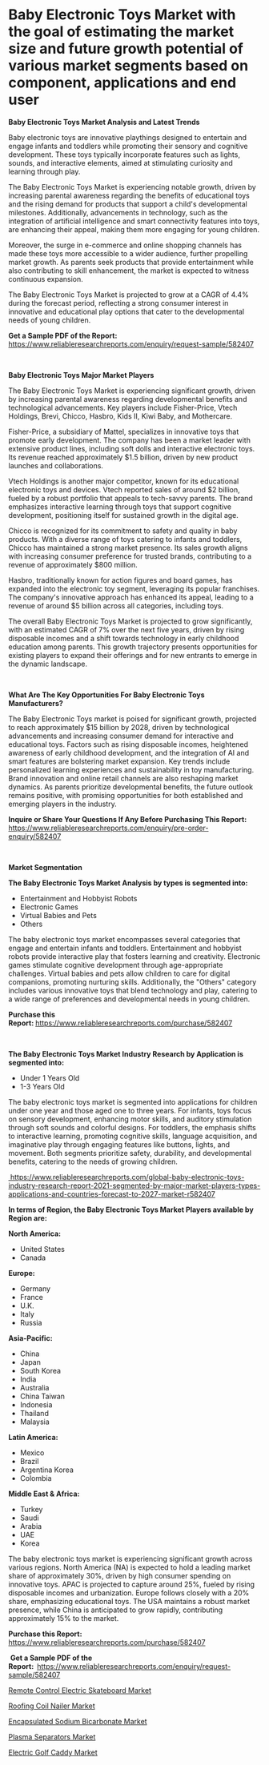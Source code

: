 <p><h1>Baby Electronic Toys Market with the goal of estimating the market size and future growth potential of various market segments based on component, applications and end user</h1></p><p><strong>Baby Electronic Toys Market Analysis and Latest Trends</strong></p>
<p><p>Baby electronic toys are innovative playthings designed to entertain and engage infants and toddlers while promoting their sensory and cognitive development. These toys typically incorporate features such as lights, sounds, and interactive elements, aimed at stimulating curiosity and learning through play. </p><p>The Baby Electronic Toys Market is experiencing notable growth, driven by increasing parental awareness regarding the benefits of educational toys and the rising demand for products that support a child's developmental milestones. Additionally, advancements in technology, such as the integration of artificial intelligence and smart connectivity features into toys, are enhancing their appeal, making them more engaging for young children. </p><p>Moreover, the surge in e-commerce and online shopping channels has made these toys more accessible to a wider audience, further propelling market growth. As parents seek products that provide entertainment while also contributing to skill enhancement, the market is expected to witness continuous expansion. </p><p>The Baby Electronic Toys Market is projected to grow at a CAGR of 4.4% during the forecast period, reflecting a strong consumer interest in innovative and educational play options that cater to the developmental needs of young children.</p></p>
<p><strong>Get a Sample PDF of the Report:&nbsp;</strong> <a href="https://www.reliableresearchreports.com/enquiry/request-sample/582407?utm_campaign=11&utm_medium=2&utm_source=Github&utm_content=ia&utm_term=27122024&utm_id=baby-electronic-toys">https://www.reliableresearchreports.com/enquiry/request-sample/582407</a></p>
<p>&nbsp;</p>
<p><strong>Baby Electronic Toys Major Market Players</strong></p>
<p><p>The Baby Electronic Toys Market is experiencing significant growth, driven by increasing parental awareness regarding developmental benefits and technological advancements. Key players include Fisher-Price, Vtech Holdings, Brevi, Chicco, Hasbro, Kids II, Kiwi Baby, and Mothercare.</p><p>Fisher-Price, a subsidiary of Mattel, specializes in innovative toys that promote early development. The company has been a market leader with extensive product lines, including soft dolls and interactive electronic toys. Its revenue reached approximately $1.5 billion, driven by new product launches and collaborations.</p><p>Vtech Holdings is another major competitor, known for its educational electronic toys and devices. Vtech reported sales of around $2 billion, fueled by a robust portfolio that appeals to tech-savvy parents. The brand emphasizes interactive learning through toys that support cognitive development, positioning itself for sustained growth in the digital age.</p><p>Chicco is recognized for its commitment to safety and quality in baby products. With a diverse range of toys catering to infants and toddlers, Chicco has maintained a strong market presence. Its sales growth aligns with increasing consumer preference for trusted brands, contributing to a revenue of approximately $800 million.</p><p>Hasbro, traditionally known for action figures and board games, has expanded into the electronic toy segment, leveraging its popular franchises. The company's innovative approach has enhanced its appeal, leading to a revenue of around $5 billion across all categories, including toys.</p><p>The overall Baby Electronic Toys Market is projected to grow significantly, with an estimated CAGR of 7% over the next five years, driven by rising disposable incomes and a shift towards technology in early childhood education among parents. This growth trajectory presents opportunities for existing players to expand their offerings and for new entrants to emerge in the dynamic landscape.</p></p>
<p>&nbsp;</p>
<p><strong>What Are The Key Opportunities For Baby Electronic Toys Manufacturers?</strong></p>
<p><p>The Baby Electronic Toys market is poised for significant growth, projected to reach approximately $15 billion by 2028, driven by technological advancements and increasing consumer demand for interactive and educational toys. Factors such as rising disposable incomes, heightened awareness of early childhood development, and the integration of AI and smart features are bolstering market expansion. Key trends include personalized learning experiences and sustainability in toy manufacturing. Brand innovation and online retail channels are also reshaping market dynamics. As parents prioritize developmental benefits, the future outlook remains positive, with promising opportunities for both established and emerging players in the industry.</p></p>
<p><strong>Inquire or Share Your Questions If Any Before Purchasing This Report:</strong> <a href="https://www.reliableresearchreports.com/enquiry/pre-order-enquiry/582407?utm_campaign=11&utm_medium=2&utm_source=Github&utm_content=ia&utm_term=27122024&utm_id=baby-electronic-toys">https://www.reliableresearchreports.com/enquiry/pre-order-enquiry/582407</a></p>
<p>&nbsp;</p>
<p><strong>Market Segmentation</strong></p>
<p><strong>The Baby Electronic Toys Market Analysis by types is segmented into:</strong></p>
<p><ul><li>Entertainment and Hobbyist Robots</li><li>Electronic Games</li><li>Virtual Babies and Pets</li><li>Others</li></ul></p>
<p><p>The baby electronic toys market encompasses several categories that engage and entertain infants and toddlers. Entertainment and hobbyist robots provide interactive play that fosters learning and creativity. Electronic games stimulate cognitive development through age-appropriate challenges. Virtual babies and pets allow children to care for digital companions, promoting nurturing skills. Additionally, the "Others" category includes various innovative toys that blend technology and play, catering to a wide range of preferences and developmental needs in young children.</p></p>
<p><strong>Purchase this Report:&nbsp;</strong><a href="https://www.reliableresearchreports.com/purchase/582407?utm_campaign=11&utm_medium=2&utm_source=Github&utm_content=ia&utm_term=27122024&utm_id=baby-electronic-toys">https://www.reliableresearchreports.com/purchase/582407</a></p>
<p>&nbsp;</p>
<p><strong>The Baby Electronic Toys Market Industry Research by Application is segmented into:</strong></p>
<p><ul><li>Under 1 Years Old</li><li>1-3 Years Old</li></ul></p>
<p><p>The baby electronic toys market is segmented into applications for children under one year and those aged one to three years. For infants, toys focus on sensory development, enhancing motor skills, and auditory stimulation through soft sounds and colorful designs. For toddlers, the emphasis shifts to interactive learning, promoting cognitive skills, language acquisition, and imaginative play through engaging features like buttons, lights, and movement. Both segments prioritize safety, durability, and developmental benefits, catering to the needs of growing children.</p></p>
<p><a href="https://www.reliableresearchreports.com/global-baby-electronic-toys-industry-research-report-2021-segmented-by-major-market-players-types-applications-and-countries-forecast-to-2027-market-r582407?utm_campaign=11&utm_medium=2&utm_source=Github&utm_content=ia&utm_term=27122024&utm_id=baby-electronic-toys">&nbsp;https://www.reliableresearchreports.com/global-baby-electronic-toys-industry-research-report-2021-segmented-by-major-market-players-types-applications-and-countries-forecast-to-2027-market-r582407</a></p>
<p><strong>In terms of Region, the Baby Electronic Toys Market Players available by Region are:</strong></p>
<p>
    <p> <strong> North America: </strong>
        <ul>
            <li>United States</li>
            <li>Canada</li>
        </ul>
        </p> 
    <p> <strong> Europe: </strong>
        <ul>
            <li>Germany</li>
            <li>France</li>
            <li>U.K.</li>
            <li>Italy</li>
            <li>Russia</li>
        </ul>
        </p> 
    <p> <strong> Asia-Pacific: </strong>
        <ul>
            <li>China</li>
            <li>Japan</li>
            <li>South Korea</li>
            <li>India</li>
            <li>Australia</li>
            <li>China Taiwan</li>
            <li>Indonesia</li>
            <li>Thailand</li>
            <li>Malaysia</li>
        </ul>
        </p> 
    <p> <strong> Latin America: </strong>
        <ul>
            <li>Mexico</li>
            <li>Brazil</li>
            <li>Argentina Korea</li>
            <li>Colombia</li>
        </ul>
        </p> 
    <p> <strong> Middle East & Africa: </strong>
        <ul>
            <li>Turkey</li>
            <li>Saudi</li>
            <li>Arabia</li>
            <li>UAE</li>
            <li>Korea</li>
        </ul>
    </p>
    </p>
<p><p>The baby electronic toys market is experiencing significant growth across various regions. North America (NA) is expected to hold a leading market share of approximately 30%, driven by high consumer spending on innovative toys. APAC is projected to capture around 25%, fueled by rising disposable incomes and urbanization. Europe follows closely with a 20% share, emphasizing educational toys. The USA maintains a robust market presence, while China is anticipated to grow rapidly, contributing approximately 15% to the market.</p></p>
<p><strong>Purchase this Report: </strong><a href="https://www.reliableresearchreports.com/purchase/582407?utm_campaign=11&utm_medium=2&utm_source=Github&utm_content=ia&utm_term=27122024&utm_id=baby-electronic-toys">https://www.reliableresearchreports.com/purchase/582407</a></p>
<p>&nbsp;<strong>Get a Sample PDF of the Report:&nbsp;&nbsp;</strong><a href="https://www.reliableresearchreports.com/enquiry/request-sample/582407?utm_campaign=11&utm_medium=2&utm_source=Github&utm_content=ia&utm_term=27122024&utm_id=baby-electronic-toys">https://www.reliableresearchreports.com/enquiry/request-sample/582407</a></p>
<p><strong></strong></p>
<p><p><a href="https://www.linkedin.com/pulse/insight-remote-control-electric-skateboard-market-size-expected-to5fe?utm_campaign=11&utm_medium=2&utm_source=Github&utm_content=ia&utm_term=27122024&utm_id=baby-electronic-toys">Remote Control Electric Skateboard Market</a></p><p><a href="https://www.linkedin.com/pulse/forecasting-roofing-coil-nailer-market-111-cagr-growth-projections-1knbf?utm_campaign=11&utm_medium=2&utm_source=Github&utm_content=ia&utm_term=27122024&utm_id=baby-electronic-toys">Roofing Coil Nailer Market</a></p><p><a href="https://github.com/ChiragRp1/Market-Research-Report-List-6/blob/main/encapsulated-sodium-bicarbonate-market.md?utm_campaign=11&utm_medium=2&utm_source=Github&utm_content=ia&utm_term=27122024&utm_id=baby-electronic-toys">Encapsulated Sodium Bicarbonate Market</a></p><p><a href="https://github.com/gukenneth26571/Market-Research-Report-List-1/blob/main/plasma-separators-market.md?utm_campaign=11&utm_medium=2&utm_source=Github&utm_content=ia&utm_term=27122024&utm_id=baby-electronic-toys">Plasma Separators Market</a></p><p><a href="https://www.linkedin.com/pulse/electric-golf-caddy-market-global-share-ranking-overall-aqwpe?utm_campaign=11&utm_medium=2&utm_source=Github&utm_content=ia&utm_term=27122024&utm_id=baby-electronic-toys">Electric Golf Caddy Market</a></p></p>